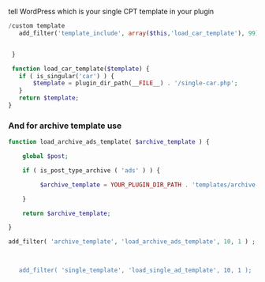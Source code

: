 tell WordPress which is your single CPT template in your plugin

 
 ```php
 /custom template 
    add_filter('template_include', array($this,'load_car_template'), 99);


  }

  function load_car_template($template) {
    if ( is_singular('car') ) {
        $template = plugin_dir_path(__FILE__) . '/single-car.php';
    }
    return $template;
}

```
    
 ###  And for archive template use
   
 ```php  
 function load_archive_ads_template( $archive_template ) {

     global $post;

     if ( is_post_type_archive ( 'ads' ) ) {

          $archive_template = YOUR_PLUGIN_DIR_PATH . 'templates/archive-ads.php';

     }

     return $archive_template;

}

add_filter( 'archive_template', 'load_archive_ads_template', 10, 1 ) ; ```

    

    add_filter( 'single_template', 'load_single_ad_template', 10, 1 );
